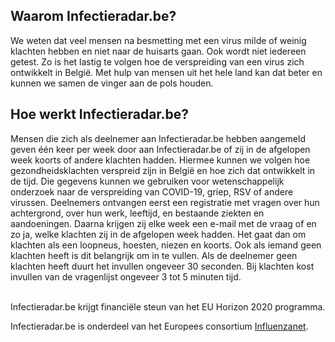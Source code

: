 ## Waarom Infectieradar.be?
We weten dat veel mensen na besmetting met een virus milde of weinig klachten hebben en niet naar de huisarts gaan. Ook wordt niet iedereen getest. Zo is het lastig te volgen hoe de verspreiding van een virus zich ontwikkelt in België. Met hulp van mensen uit het hele land kan dat beter en kunnen we samen de vinger aan de pols houden.

## Hoe werkt Infectieradar.be?
Mensen die zich als deelnemer aan Infectieradar.be hebben aangemeld geven één keer per week door aan Infectieradar.be of zij in de afgelopen week koorts of andere klachten hadden. Hiermee kunnen we volgen hoe gezondheidsklachten verspreid zijn in België en hoe zich dat ontwikkelt in de tijd. Die gegevens kunnen we gebruiken voor wetenschappelijk onderzoek naar de verspreiding van COVID-19, griep, RSV of andere virussen.
Deelnemers ontvangen eerst een registratie met vragen over hun achtergrond, over hun werk, leeftijd, en bestaande ziekten en aandoeningen. Daarna krijgen zij elke week een e-mail met de vraag of en zo ja, welke klachten zij in de afgelopen week hadden. Het gaat dan om klachten als een loopneus, hoesten, niezen en koorts. Ook als iemand geen klachten heeft is dit belangrijk om in te vullen. Als de deelnemer geen klachten heeft duurt het invullen ongeveer 30 seconden. Bij klachten kost invullen van de vragenlijst ongeveer 3 tot 5 minuten tijd.

</br>
Infectieradar.be krijgt financiële steun van het EU Horizon 2020 programma.

Infectieradar.be is onderdeel van het Europees consortium [Influenzanet](https://influenzanet.info/home).
